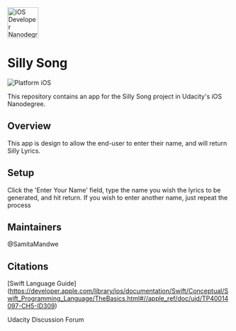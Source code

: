 <img src="https://s3-us-west-1.amazonaws.com/udacity-content/degrees/catalog-images/nd003.png" alt="iOS Developer Nanodegree logo" height="70" >

# Silly Song

![Platform iOS](https://img.shields.io/badge/nanodegree-iOS-blue.svg)

This repository contains an app for the Silly Song project in Udacity's iOS Nanodegree.

## Overview

This app is design to allow the end-user to enter their name, and will return Silly Lyrics.

## Setup

Click the 'Enter Your Name' field, type the name you wish the lyrics to be generated, and hit return.  If you wish to enter another name, just repeat the process

## Maintainers

@SamitaMandwe

## Citations

[Swift Language Guide] (https://developer.apple.com/library/ios/documentation/Swift/Conceptual/Swift_Programming_Language/TheBasics.html#//apple_ref/doc/uid/TP40014097-CH5-ID309)

Udacity Discussion Forum
